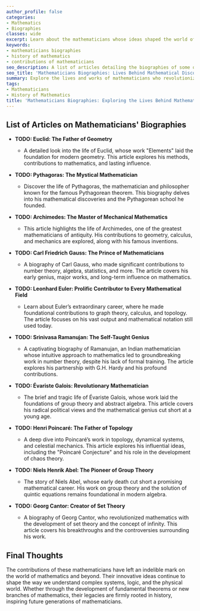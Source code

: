 ```yaml
---
author_profile: false
categories:
- Mathematics
- Biographies
classes: wide
excerpt: Learn about the mathematicians whose ideas shaped the world of mathematics. From Pythagoras to John Nash, this collection of biographies covers their discoveries and legacies.
keywords:
- mathematicians biographies
- history of mathematics
- contributions of mathematicians
seo_description: A list of articles detailing the biographies of some of the most influential mathematicians in history, including their contributions and lasting impact on the field of mathematics.
seo_title: 'Mathematicians Biographies: Lives Behind Mathematical Discoveries'
summary: Explore the lives and works of mathematicians who revolutionized the world with their groundbreaking discoveries. This list offers biographies of notable figures across different mathematical fields and eras.
tags:
- Mathematicians
- History of Mathematics
title: 'Mathematicians Biographies: Exploring the Lives Behind Mathematical Discoveries'
---
```


## List of Articles on Mathematicians' Biographies

- **TODO: Euclid: The Father of Geometry**
   - A detailed look into the life of Euclid, whose work "Elements" laid the foundation for modern geometry. This article explores his methods, contributions to mathematics, and lasting influence.

- **TODO: Pythagoras: The Mystical Mathematician**
   - Discover the life of Pythagoras, the mathematician and philosopher known for the famous Pythagorean theorem. This biography delves into his mathematical discoveries and the Pythagorean school he founded.

- **TODO: Archimedes: The Master of Mechanical Mathematics**
   - This article highlights the life of Archimedes, one of the greatest mathematicians of antiquity. His contributions to geometry, calculus, and mechanics are explored, along with his famous inventions.

- **TODO: Carl Friedrich Gauss: The Prince of Mathematicians**
   - A biography of Carl Gauss, who made significant contributions to number theory, algebra, statistics, and more. The article covers his early genius, major works, and long-term influence on mathematics.

- **TODO: Leonhard Euler: Prolific Contributor to Every Mathematical Field**
   - Learn about Euler’s extraordinary career, where he made foundational contributions to graph theory, calculus, and topology. The article focuses on his vast output and mathematical notation still used today.

- **TODO: Srinivasa Ramanujan: The Self-Taught Genius**
   - A captivating biography of Ramanujan, an Indian mathematician whose intuitive approach to mathematics led to groundbreaking work in number theory, despite his lack of formal training. The article explores his partnership with G.H. Hardy and his profound contributions.




- **TODO: Évariste Galois: Revolutionary Mathematician**
   - The brief and tragic life of Évariste Galois, whose work laid the foundations of group theory and abstract algebra. This article covers his radical political views and the mathematical genius cut short at a young age.



- **TODO: Henri Poincaré: The Father of Topology**
   - A deep dive into Poincaré’s work in topology, dynamical systems, and celestial mechanics. This article explores his influential ideas, including the "Poincaré Conjecture" and his role in the development of chaos theory.

- **TODO: Niels Henrik Abel: The Pioneer of Group Theory**
   - The story of Niels Abel, whose early death cut short a promising mathematical career. His work on group theory and the solution of quintic equations remains foundational in modern algebra.

- **TODO: Georg Cantor: Creator of Set Theory**
   - A biography of Georg Cantor, who revolutionized mathematics with the development of set theory and the concept of infinity. This article covers his breakthroughs and the controversies surrounding his work.

## Final Thoughts

The contributions of these mathematicians have left an indelible mark on the world of mathematics and beyond. Their innovative ideas continue to shape the way we understand complex systems, logic, and the physical world. Whether through the development of fundamental theorems or new branches of mathematics, their legacies are firmly rooted in history, inspiring future generations of mathematicians.
